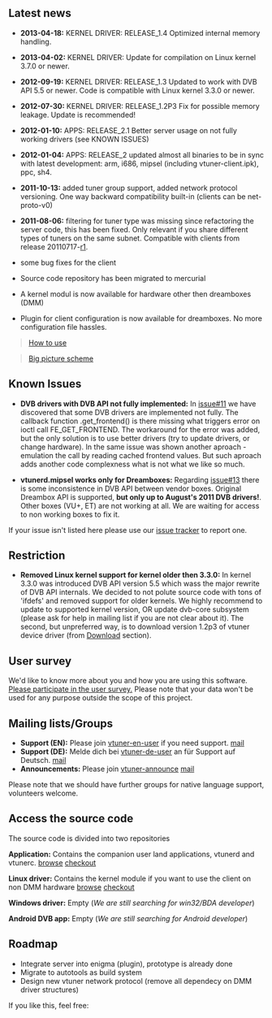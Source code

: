 ## Latest news ##
  * **2013-04-18:** KERNEL DRIVER: RELEASE\_1.4
Optimized internal memory handling.

  * **2013-04-02:** KERNEL DRIVER:
Update for compilation on Linux kernel 3.7.0 or newer.

  * **2012-09-19:** KERNEL DRIVER: RELEASE\_1.3
Updated to work with DVB API 5.5 or newer. Code is compatible with Linux kernel 3.3.0 or newer.

  * **2012-07-30:** KERNEL DRIVER: RELEASE\_1.2P3
Fix for possible memory leakage. Update is recommended!

  * **2012-01-10:** APPS: RELEASE\_2.1
Better server usage on not fully working drivers (see KNOWN ISSUES)

  * **2012-01-04:** APPS: RELEASE\_2
updated almost all binaries to be in sync with latest development: arm, i686, mipsel (including vtuner-client.ipk), ppc, sh4.

  * **2011-10-13:**
added tuner group support, added network protocol versioning. One way backward compatibility built-in (clients can be net-proto-v0)

  * **2011-08-06:**
filtering for tuner type was missing since refactoring the server code, this has been fixed. Only relevant if you share different types of tuners on the same subnet. Compatible with clients from release 20110717-[r1](https://code.google.com/p/vtuner/source/detail?r=1).

  * some bug fixes for the client
  * Source code repository has been migrated to mercurial
  * A kernel modul is now available for hardware other then dreamboxes (DMM)
  * Plugin for client configuration is now available for dreamboxes. No more configuration file hassles.

> [How to use](Usage.md)

> [Big picture scheme](BigPicture.md)

## Known Issues ##

  * **DVB drivers with DVB API not fully implemented:** In [issue#11](https://code.google.com/p/vtuner/issues/detail?id=#11) we have discovered that some DVB drivers are implemented not fully. The callback function .get\_frontend() is there missing what triggers error on ioctl call FE\_GET\_FRONTEND. The workaround for the error was added, but the only solution is to use better drivers (try to update drivers, or change hardware). In the same issue was shown another aproach - emulation the call by reading cached frontend values. But such aproach adds another code complexness what is not what we like so much.

  * **vtunerd.mipsel works only for Dreamboxes:** Regarding [issue#13](https://code.google.com/p/vtuner/issues/detail?id=#13) there is some inconsistence in DVB API between vendor boxes. Original Dreambox API is supported, **but only up to August's 2011 DVB drivers!**. Other boxes (VU+, ET) are not working at all. We are waiting for access to non working boxes to fix it.

If your issue isn't listed here please use our [issue tracker](http://code.google.com/p/vtuner/issues/list) to report one.

## Restriction ##

  * **Removed Linux kernel support for kernel older then 3.3.0:** In kernel 3.3.0 was introduced DVB API version 5.5 which wass the major rewrite of DVB API internals. We decided to not polute source code with tons of 'ifdefs' and removed support for older kernels. We highly recommend to update to supported kernel version, OR update dvb-core subsystem (please ask for help in mailing list if you are not clear about it). The second, but unpreferred way, is to download version 1.2p3 of vtuner device driver (from [Download](http://code.google.com/p/vtuner/downloads/list) section).

## User survey ##

We'd like to know more about you and how you are using this software. [Please participate in the user survey.](https://spreadsheets.google.com/spreadsheet/viewform?hl=en_US&pli=1&formkey=dHRZTklqLWgyMW1fODJPNTA3U2huUHc6MQ#gid=0)
Please note that your data won't be used for any purpose outside the scope of this project.

## Mailing lists/Groups ##

  * **Support (EN):** Please join [vtuner-en-user](http://groups.google.com/group/vtuner-en-user) if you need support. [mail](mailto:vtuner-en-user@googlegroups.com)
  * **Support (DE):** Melde dich bei [vtuner-de-user](http://groups.google.com/group/vtuner-de-user) an für Support auf Deutsch. [mail](mailto:vtuner-de-user@googlegroups.com)
  * **Announcements:** Please join [vtuner-announce](http://groups.google.com/group/vtuner-announce) [mail](mailto:vtuner-announce@googlegroups.com)

Please note that we should have further groups for native language support, volunteers welcome.

## Access the source code ##

The source code is divided into two repositories

**Application:** Contains the companion user land applications, vtunerd and vtunerc. [browse](http://code.google.com/p/vtuner/source/browse?repo=apps) [checkout](http://code.google.com/p/vtuner/source/checkout?repo=apps)

**Linux driver:** Contains the kernel module if you want to use the client on non DMM hardware [browse](http://code.google.com/p/vtuner/source/browse?repo=linux-driver) [checkout](http://code.google.com/p/vtuner/source/checkout?repo=linux-driver)

**Windows driver:** Empty (_We are still searching for win32/BDA developer_)

**Android DVB app:** Empty (_We are still searching for Android developer_)

## Roadmap ##

  * Integrate server into enigma (plugin), prototype is already done
  * Migrate to autotools as build system
  * Design new vtuner network protocol (remove all dependecy on DMM driver structures)

If you like this, feel free: 